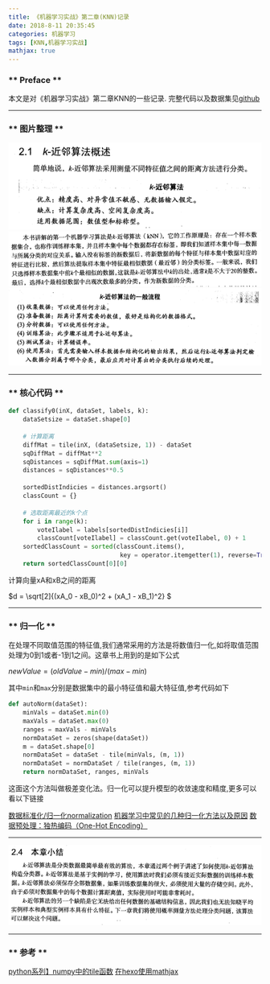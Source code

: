 ```yaml
---
title: 《机器学习实战》第二章(KNN)记录
date: 2018-8-11 20:35:45
categories: 机器学习
tags: [KNN,机器学习实战]
mathjax: true
---
```

### ** Preface **

本文是对《机器学习实战》第二章KNN的一些记录.
完整代码以及数据集见[github](https://github.com/iamsail/machine-learning-in-action)
****************
### ** 图片整理 **

![1.png](/img/机器学习/the-record-for-the-chapter-tow-of-ml-in-action/1.png)
![2.png](/img/机器学习/the-record-for-the-chapter-tow-of-ml-in-action/2.png)
![3.png](/img/机器学习/the-record-for-the-chapter-tow-of-ml-in-action/3.png)

**************
### ** 核心代码 **

```python
def classify0(inX, dataSet, labels, k):
    dataSetsize = dataSet.shape[0]
    
    # 计算距离
    diffMat = tile(inX, (dataSetsize, 1)) - dataSet
    sqDiffMat = diffMat**2
    sqDistances = sqDiffMat.sum(axis=1)
    distances = sqDistances**0.5
    
    sortedDistIndicies = distances.argsort()
    classCount = {}
    
    # 选取距离最近的k个点
    for i in range(k):
        voteIlabel = labels[sortedDistIndicies[i]]
        classCount[voteIlabel] = classCount.get(voteIlabel, 0) + 1
    sortedClassCount = sorted(classCount.items(),
                               key = operator.itemgetter(1), reverse=True)
    return sortedClassCount[0][0]
```

计算向量xA和xB之间的距离

$d = \sqrt[2]{(xA_0 - xB_0)^2 + (xA_1 - xB_1)^2} $

**************
### ** 归一化 **

在处理不同取值范围的特征值,我们通常采用的方法是将数值归一化,如将取值范围处理为0到1或者-1到1之间。这章书上用到的是如下公式

$newValue = (oldValue - min) / (max - min)$

其中`min`和`max`分别是数据集中的最小特征值和最大特征值,参考代码如下

```python
def autoNorm(dataSet):
    minVals = dataSet.min(0)
    maxVals = dataSet.max(0)
    ranges = maxVals - minVals
    normDataSet = zeros(shape(dataSet))
    m = dataSet.shape[0]
    normDataSet = dataSet - tile(minVals, (m, 1))
    normDataSet = normDataSet / tile(ranges, (m, 1))
    return normDataSet, ranges, minVals
```

这面这个方法叫做极差变化法。归一化可以提升模型的收敛速度和精度,更多可以看以下链接

[数据标准化/归一化normalization](https://blog.csdn.net/pipisorry/article/details/52247379)
[机器学习中常见的几种归一化方法以及原因](https://blog.csdn.net/UESTC_C2_403/article/details/75804617)
[数据预处理：独热编码（One-Hot Encoding）](https://blog.csdn.net/pipisorry/article/details/61193868)

****************
![4.png](/img/机器学习/the-record-for-the-chapter-tow-of-ml-in-action/4.png)
****************
### ** 参考 **

[python系列】numpy中的tile函数](https://blog.csdn.net/ksearch/article/details/21388985)
[在hexo使用mathjax](http://www.sail.name/2018/05/31/use-mathjax-in-hexo/)